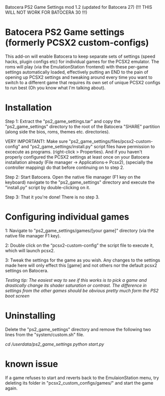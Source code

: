 Batocera PS2 Game Settings mod 1.2 (updated for Batocera 27) (!!! THIS WILL NOT WORK FOR BATOCERA 30 !!!)

# Batocera PS2 Game settings (formerly PCSX2 custom-configs)
This add-on will enable Batocera to keep separate sets of settings (speed hacks, plugin configs etc) for individual games for the PCSX2 emulator. The roms will play (via the EmulationStation frontend) with these per-game settings automatically loaded, effectively putting an END to the pain of opening up PCSX2 settings and tweaking around every time you want to switch to a different game that requires its own set of unique PCSX2 configs to run best (Oh you know what I'm talking about). 


# Installation
Step 1: Extract the "ps2_game_settings.tar" and copy the "ps2_game_settings" directory to the root of the Batocera "SHARE" partition (along side the bios, roms, themes etc. directories). 

VERY IMPORTANT!: Make sure "ps2_game_settings/files/pcsx2-custom-config" and "ps2_game_settings/install.py" script files have permission to excecute as programs. (right-click > Properties). And if you haven't properly configured the PCSX2 settings at least once on your Batocera installation already (File manager -> Applications-> Pcsx2), (specially the controller mapping) do that before continuing on to step 2. 

Step 2: Start Batocera. Open the native file manager (F1 key on the keyboard) navigate to the "ps2_game_settings" directory and execute the "install.py" script by double-clicking on it.

Step 3: That it you're done! There is no step 3.


# Configuring individual games
1: Navigate to "ps2_game_settings/games/[your game]" directory (via the native file manager F1 key).

2: Double click on the “pcsx2-custom-config” the script file to execute it, which will launch pcsx2. 

3: Tweak the settings for the game as you wish. Any changes to the settings made here will only effect this [game] and not others nor the default pcsx2 settings on Batocera. 

*Testing tip: The easiest way to see if this works is to pick a game and drastically change its shader saturation or contrast. The difference in settings from the other games should be obvious pretty much form the PS2 boot screen*


# Uninstalling 
Delete the "ps2_game_settings" directory and remove the following two lines from the "system/custom.sh" file.

*cd /userdata/ps2_game_settings*
*python start.py*


# known issue
If a game refuses to start and reverts back to the EmulaionStation menu, try deleting its folder in "pcsx2_custom_configs/games/" and start the game again.
